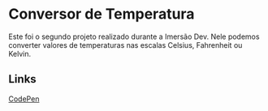 # Conversor de Temperatura 

Este foi o segundo projeto realizado durante a Imersão Dev. Nele podemos converter valores de temperaturas nas escalas Celsius, Fahrenheit ou Kelvin.

## Links

[CodePen](https://codepen.io/Makson19/full/yLPmYpy)